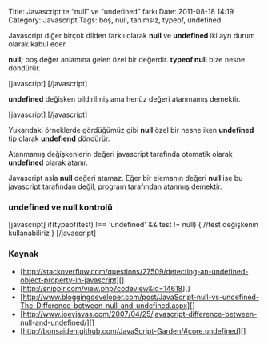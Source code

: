 Title: Javascript’te “null” ve “undefined” farkı
Date: 2011-08-18 14:19
Category: Javascript
Tags: boş, null, tanımsız, typeof, undefined

Javascript diğer birçok dilden farklı olarak **null** ve **undefined**
iki ayrı durum olarak kabul eder.

**null;** boş değer anlamına gelen özel bir değerdir. **typeof null**
bize nesne döndürür.

[javascript] <script> var testDegiskeni = null; alert(testDegiskeni);
//null alert(typeof testDegiskeni); //object </script> [/javascript]

**undefined** değişken bildirilmiş ama henüz değeri atanmamış demektir.

[javascript] <script> var testDegiskeni; alert(testDegiskeni); //
undefined alert(typeof testDegiskeni); //undefined </script>
[/javascript]

Yukarıdaki örneklerde gördüğümüz gibi **null** özel bir nesne iken
**undefined** tip olarak **undefiend** döndürür.

Atanmamış değişkenlerin değeri javascript tarafında otomatik olarak
**undefined** olarak atanır.

Javascript asla **null** değeri atamaz. Eğer bir elemanın değeri
**null** ise bu javascript tarafından değil, program tarafından atanmış
demektir.

### undefined ve null kontrolü

[javascript] if(typeof(test) !== 'undefined' && test != null) { //test
değişkenin kullanabiliriz } [/javascript]

### Kaynak

-   [http://stackoverflow.com/questions/27509/detecting-an-undefined-object-property-in-javascript][]
-   [http://snipplr.com/view.php?codeview&id=14618][]
-   [http://www.bloggingdeveloper.com/post/JavaScript-null-vs-undefined-The-Difference-between-null-and-undefined.aspx][]
-   [http://www.joeyjavas.com/2007/04/25/javascript-difference-between-null-and-undefined/][]
-   [http://bonsaiden.github.com/JavaScript-Garden/#core.undefined][]

</p>

  [http://stackoverflow.com/questions/27509/detecting-an-undefined-object-property-in-javascript]:
    http://stackoverflow.com/questions/27509/detecting-an-undefined-object-property-in-javascript
  [http://snipplr.com/view.php?codeview&id=14618]: http://snipplr.com/view.php?codeview&id=14618
  [http://www.bloggingdeveloper.com/post/JavaScript-null-vs-undefined-The-Difference-between-null-and-undefined.aspx]:
    http://www.bloggingdeveloper.com/post/JavaScript-null-vs-undefined-The-Difference-between-null-and-undefined.aspx
  [http://www.joeyjavas.com/2007/04/25/javascript-difference-between-null-and-undefined/]:
    http://www.joeyjavas.com/2007/04/25/javascript-difference-between-null-and-undefined/
  [http://bonsaiden.github.com/JavaScript-Garden/#core.undefined]: http://bonsaiden.github.com/JavaScript-Garden/#core.undefined
